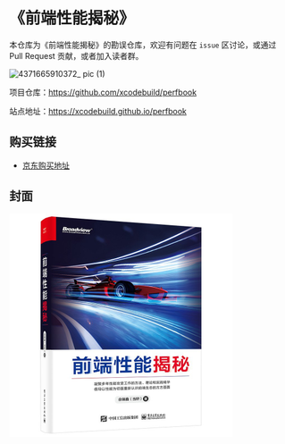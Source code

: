 # 《前端性能揭秘》

本仓库为《前端性能揭秘》的勘误仓库，欢迎有问题在 `issue` 区讨论，或通过 Pull Request 贡献，或者加入读者群。

![4371665910372_ pic (1)](https://user-images.githubusercontent.com/5436704/196026983-8d514b4c-2e24-46cc-aa7d-c88fb0ff21e1.jpg)

项目仓库：https://github.com/xcodebuild/perfbook

站点地址：https://xcodebuild.github.io/perfbook

## 购买链接

- [京东购买地址](https://item.jd.com/13387853.html)

## 封面

<img src="./cover.jpeg" style="width: 400px;">